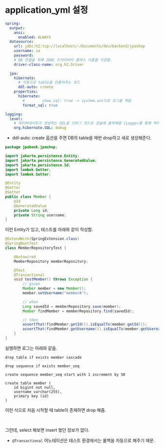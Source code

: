 # application_yml 설정

```yaml
spring:
  output:
    ansi:
      enabled: ALWAYS
  datasource:
    url: jdbc:h2:tcp://localhost/~/Documents/dev/backend/jpashop
    username: sa
    password:
    # DB 연결을 위해 JDBC 드라이버의 클래스 이름을 지정함.
    driver-class-name: org.h2.Driver

  jpa:
    hibernate:
      # 자동으로 table을 만들어주는 모드
      ddl-auto: create
    properties:
      hibernate:
        #        show_sql: true -> system.out으로 로그를 찍음
        format_sql: true

logging:
  level:
    # 하이버네이트가 생성하는 SQL을 디버그 모드로 콘솔에 출력해줌 (Logger를 통해 찍어줌)
    org.hibernate.SQL: debug
```

- ddl-auto: create 옵션을 주면 DB의 table을 매번 drop하고 새로 생성해준다.

```java
package jpabook.jpashop;

import jakarta.persistence.Entity;
import jakarta.persistence.GeneratedValue;
import jakarta.persistence.Id;
import lombok.Getter;
import lombok.Setter;

@Entity
@Getter
@Setter
public class Member {
    @Id
    @GeneratedValue
    private Long id;
    private String username;
}

```

이런 Entity가 있고, 테스트를 아래와 같이 작성함.

```java
@ExtendWith(SpringExtension.class)
@SpringBootTest
class MemberRepositoryTest {

    @Autowired
    MemberRepository memberRepository;

    @Test
    @Transactional
    void testMember() throws Exception {
        // given
        Member member = new Member();
        member.setUsername("memberA");

        // when
        Long savedId = memberRepository.save(member);
        Member findMember = memberRepository.find(savedId);

        // then
        assertThat(findMember.getId()).isEqualTo(member.getId());
        assertThat(findMember.getUsername()).isEqualTo(member.getUsername());
    }
}
```

실행하면 로그는 아래와 같음.

```
drop table if exists member cascade 

drop sequence if exists member_seq

create sequence member_seq start with 1 increment by 50

create table member (
    id bigint not null,
    username varchar(255),
    primary key (id)
)
```

이런 식으로 처음 시작할 때 table이 존재하면 drop 해줌.

<br/>

그런데, select 해보면 insert 했던 정보가 없다.

- `@Transactional` 어노테이션은 테스트 환경에서는 롤백을 자동으로 해주기 때문.
